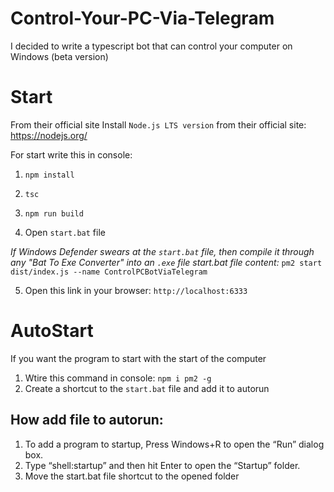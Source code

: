 # Control-Your-PC-Via-Telegram
I decided to write a typescript bot that can control your computer on Windows (beta version)

# Start

From their official site Install `Node.js LTS version` from their official site: https://nodejs.org/

For start write this in console:

1. `npm install`

2. `tsc`

3. `npm run build`

4. Open `start.bat` file

_If Windows Defender swears at the `start.bat` file, then compile it through any "Bat To Exe Converter" into an `.exe` file_
_start.bat file content:_ `pm2 start dist/index.js --name ControlPCBotViaTelegram`


5. Open this link in your browser: `http://localhost:6333`

# AutoStart
If you want the program to start with the start of the computer

1. Wtire this command in console: `npm i pm2 -g`
2. Create a shortcut to the `start.bat` file and add it to autorun

## How add file to autorun: 
1. To add a program to startup, Press Windows+R to open the “Run” dialog box.
2. Type “shell:startup” and then hit Enter to open the “Startup” folder.
3. Move the start.bat file shortcut to the opened folder
